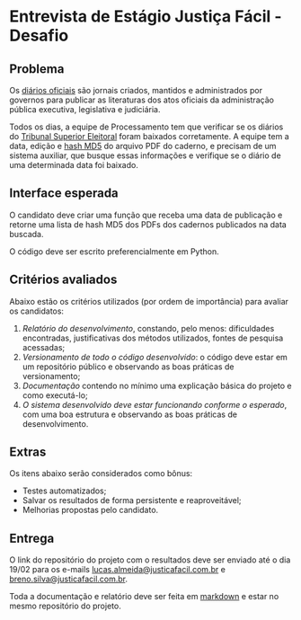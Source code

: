 # Entrevista de Estágio Justiça Fácil - Desafio

## Problema

Os [diários oficiais](https://pt.wikipedia.org/wiki/Di%C3%A1rio_Oficial) são jornais criados, mantidos e administrados por governos para publicar as literaturas dos atos oficiais da administração pública executiva, legislativa e judiciária.

Todos os dias, a equipe de Processamento tem que verificar se os diários do [Tribunal Superior Eleitoral](http://www.tse.jus.br/servicos-judiciais/publicacoes-oficiais/diario-da-justica-eletronico/diario-da-justica-eletronico-1) foram baixados corretamente. A equipe tem a data, edição e [hash MD5](https://pt.wikipedia.org/wiki/MD5) do arquivo PDF do caderno, e precisam de um sistema auxiliar, que busque essas informações e verifique se o diário de uma determinada data foi baixado.

## Interface esperada

O candidato deve criar uma função que receba uma data de publicação e retorne uma lista de hash MD5 dos PDFs dos cadernos publicados na data buscada.

O código deve ser escrito preferencialmente em Python.

## Critérios avaliados

Abaixo estão os critérios utilizados (por ordem de importância) para avaliar os candidatos:

1. *Relatório do desenvolvimento*, constando, pelo menos: dificuldades encontradas, justificativas dos métodos utilizados, fontes de pesquisa acessadas;
2. *Versionamento de todo o código desenvolvido*: o código deve estar em um repositório público e observando as boas práticas de versionamento;
3. *Documentação* contendo no mínimo uma explicação básica do projeto e como executá-lo;
4. *O sistema desenvolvido deve estar funcionando conforme o esperado*, com uma boa estrutura e observando as boas práticas de desenvolvimento.

## Extras

Os itens abaixo serão considerados como bônus:

- Testes automatizados;
- Salvar os resultados de forma persistente e reaproveitável;
- Melhorias propostas pelo candidato.

## Entrega

O link do repositório do projeto com o resultados deve ser enviado até o dia 19/02 para os e-mails lucas.almeida@justicafacil.com.br e breno.silva@justicafacil.com.br.

Toda a documentação e relatório deve ser feita em [markdown](https://github.com/adam-p/markdown-here/wiki/Markdown-Cheatsheet) e estar no mesmo repositório do projeto.
